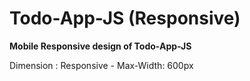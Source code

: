 # Todo-App-JS (Responsive)

**Mobile Responsive design of Todo-App-JS**

Dimension : Responsive - Max-Width: 600px




